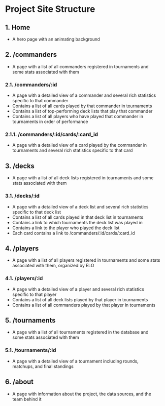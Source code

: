 # Project Site Structure

## 1. Home

- A hero page with an animating background

## 2. /commanders

- A page with a list of all commanders registered in tournaments and some stats associated with them

### 2.1. /commanders/:id

- A page with a detailed view of a commander and several rich statistics specific to that commander
- Contains a list of all cards played by that commander in tournaments
- Contains a list of top-performing deck lists that play that commander
- Contains a list of all players who have played that commander in tournaments in order of performance

### 2.1.1. /commanders/:id/cards/:card_id

- A page with a detailed view of a card played by the commander in tournaments and several rich statistics specific to that card

## 3. /decks

- A page with a list of all deck lists registered in tournaments and some stats associated with them

### 3.1. /decks/:id

- A page with a detailed view of a deck list and several rich statistics specific to that deck list
- Contains a list of all cards played in that deck list in tournaments
- Contains a link to which tournaments the deck list was played in
- Contains a link to the player who played the deck list
- Each card contains a link to /commanders/:id/cards/:card_id

## 4. /players

- A page with a list of all players registered in tournaments and some stats associated with them, organized by ELO

### 4.1. /players/:id

- A page with a detailed view of a player and several rich statistics specific to that player
- Contains a list of all deck lists played by that player in tournaments
- Contains a list of all commanders played by that player in tournaments

## 5. /tournaments

- A page with a list of all tournaments registered in the database and some stats associated with them

### 5.1. /tournaments/:id

- A page with a detailed view of a tournament including rounds, matchups, and final standings

## 6. /about

- A page with information about the project, the data sources, and the team behind it

